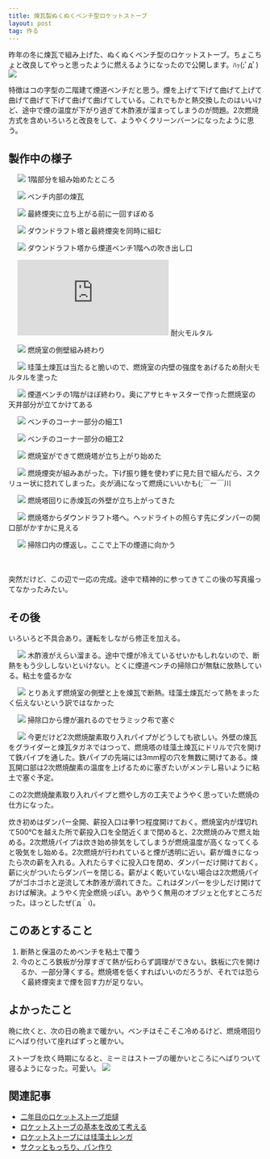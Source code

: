 ```yaml
---
title: 煉瓦製ぬくぬくベンチ型ロケットストーブ
layout: post
tag: 作る
---
```

昨年の冬に煉瓦で組み上げた、ぬくぬくベンチ型のロケットストーブ。ちょこちょと改良してやっと思ったように燃えるようになったので公開します。ﾊｯ(;ﾟдﾟ)
![](https://kobapan.com/f/26464392984_0f99ac55fc.jpg)

特徴はコの字型の二階建て煙道ベンチだと思う。煙を上げて下げて曲げて上げて曲げて曲げて下げて曲げて曲げてしている。これでもかと熱交換したのはいいけど、途中で煙の温度が下がり過ぎて木酢液が溜まってしまうのが問題。2次燃焼方式を含めいろいろと改良をして、ようやくクリーンバーンになったように思う。



## 製作中の様子

　
![](https://kobapan.com/f/15403105046_39db484721.jpg)
1階部分を組み始めたところ

　
![](https://kobapan.com/f/15239569827_f862cdf91c.jpg)
ベンチ内部の煉瓦

　
![](https://kobapan.com/f/15422952841_4e48f366af.jpg)
最終煙突に立ち上がる前に一回すぼめる

　
![](https://kobapan.com/f/15426108475_1e95108a1a.jpg)
ダウンドラフト塔と最終煙突を同時に組む

　
![](https://kobapan.com/f/15239560688_75d9d0c3e7.jpg)
ダウンドラフト塔から煙道ベンチ1階への吹き出し口

　
![](https://kobapan.com/p/i.php?/galleries/make/15422976621_f8f11bc5f7-me.jpg)
耐火モルタル

　
![](https://kobapan.com/f/15239513048_b8354a8e93.jpg)
燃焼室の側壁組み終わり

　
![](https://kobapan.com/f/15239342289_9ec2f9c166.jpg)
珪藻土煉瓦は当たると脆いので、燃焼室の内壁の強度をあげるため耐火モルタルを塗った

　
![](https://kobapan.com/f/15239596137_6f6a8b2a01.jpg)
煙道ベンチの1階がほぼ終わり。奥にアサヒキャスターで作った燃焼室の天井部分が立てかけてある

　
![](https://kobapan.com/f/15422964781_9a64bf2f36.jpg)
ベンチのコーナー部分の細工1

　
![](https://kobapan.com/f/15239428770_bcd7b024ac.jpg)
ベンチのコーナー部分の細工2

　
![](https://kobapan.com/f/15403085006_5e82893826.jpg)
燃焼室ができて燃焼塔が立ち上がり始めた

　
![](https://kobapan.com/f/15422955681_dcc43ab5ba.jpg)
燃焼煙突が組みあがった。下げ振り錘を使わずに見た目で組んだら、スクリュー状に捻れてしまった。炎が渦になって燃焼にいいかも(;￣ー￣川

　
![](https://kobapan.com/f/15239521928_2e7031bc27.jpg)
燃焼塔回りに赤煉瓦の外壁が立ち上がってきた

　
![](https://kobapan.com/f/15425787582_43b6a6954d.jpg)
燃焼塔からダウンドラフト塔へ。ヘッドライトの照らす先にダンパーの開口部がかすかに見える

　
![](https://kobapan.com/f/15426126435_e557eae876.jpg)
掃除口内の煙返し。ここで上下の煙道に向かう

　

突然だけど、この辺で一応の完成。途中で精神的に参ってきてこの後の写真撮ってなかったみたい。


## その後
いろいろと不具合あり。運転をしながら修正を加える。

　
![](https://kobapan.com/f/15239534708_0d9979a930.jpg)
木酢液がえらい溜まる。途中で煙が冷えているせいかもしれないので、断熱をもう少ししないといけない。とくに煙道ベンチの掃除口が無駄に放熱している。粘土を盛るかな

　
![](https://kobapan.com/f/15239531348_a3777a2b6e.jpg)
とりあえず燃焼室の側壁と上を煉瓦で断熱。珪藻土煉瓦だって熱をまったく伝えないという訳ではなかった

　
![](https://kobapan.com/f/15422938631_182c52f1d8.jpg)
掃除口から煙が漏れるのでセラミック布で塞ぐ

　
![](https://kobapan.com/f/15425819915_2a7800d929.jpg)
今更だけど2次燃焼酸素取り入れパイプがどうしても欲しい。外壁の煉瓦をグライダーと煉瓦タガネではつって、燃焼塔の珪藻土煉瓦にドリルで穴を開けて鉄パイプを通した。鉄パイプの先端には3mm程の穴を無数に開けてある。煉瓦開口部は2次燃焼酸素の温度を上げるために塞ぎたいがメンテし易いように粘土で塞ぐ予定。


この2次燃焼酸素取り入れパイプと燃やし方の工夫でようやく思っていた燃焼の仕方になった。

炊き初めはダンパー全開、薪投入口は拳1つ程度開けておく。燃焼室内が煤切れて500℃を越えた所で薪投入口を全閉近くまで閉めると、2次燃焼のみで燃え始める。2次燃焼パイプは炊き始め排気をしてしまうが燃焼温度が高くなってくると吸気をし始める。2次燃焼が行われていると煙が透明に近い。薪が熾きになったら次の薪を入れる。入れたらすぐに投入口を閉め、ダンパーだけ開けておく。薪に火がついたらダンパーを閉じる。薪がよく乾いていない場合は2次燃焼パイプがゴホゴホと逆流して木酢液が滴れてきた。これはダンパーを少しだけ開けておけば解決。ようやく完全燃焼っぽい。あやうく無用のオブジェと化すところだった。ほっとしたぜ(´д｀ι)。


## このあとすること

1. 断熱と保温のためベンチを粘土で覆う
2. 今のところ鉄板が分厚すぎて熱が伝わらず調理ができない。鉄板に穴を開けるか、一部分薄くする。燃焼塔を低くすればいいのだろうが、それでは恐らく最終煙突まで煙を回す力が足りない。


## よかったこと

晩に炊くと、次の日の晩まで暖かい。ベンチはそこそこ冷めるけど、燃焼塔回りにへばり付いて座ればずっと暖かい。

ストーブを炊く時期になると、ミーミはストーブの暖かいところにへばりついて寝るようになった。可愛い。
![](https://kobapan.com/f/15427126332_3df5924f42.jpg)


## 関連記事
- [二年目のロケットストーブ炬燵](http://kobapan.com/blog/2015/11/15/rocket.html)
- [ロケットストーブの基本を改めて考える](http://kobapan.com/blog/2015/10/07/lorena-rocket.html)
- [ロケットストーブには珪藻土レンガ](http://kobapan.com/blog/2015/10/22/rocket.html)
- [サクッともっちり、パン作り](http://kobapan.com/blog/2015/12/01/bread.html)
